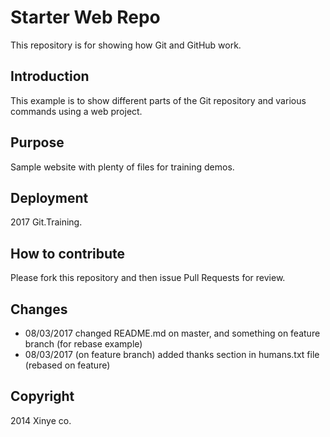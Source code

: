 # Starter Web Repo

This repository is for showing how Git and GitHub work.


## Introduction

This example is to show different parts of the Git repository and various commands using a web project.


## Purpose

Sample website with plenty of files for training demos.

## Deployment

2017 Git.Training.

## How to contribute

Please fork this repository and then issue Pull Requests for review.


## Changes

* 08/03/2017 changed README.md on master, and something on feature branch (for rebase example)
* 08/03/2017 (on feature branch) added thanks section in humans.txt file (rebased on feature)

## Copyright

2014 Xinye co.
